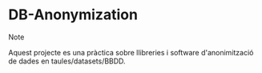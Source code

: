 # DB-Anonymization

> [!NOTE]
> Aquest projecte es una pràctica sobre llibreries i software d'anonimització de dades en taules/datasets/BBDD.
 
